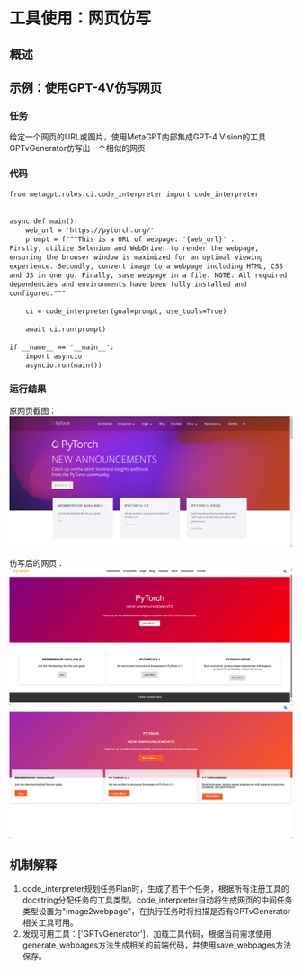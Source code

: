 # 工具使用：网页仿写

## 概述

## 示例：使用GPT-4V仿写网页

### 任务

给定一个网页的URL或图片，使用MetaGPT内部集成GPT-4 Vision的工具GPTvGenerator仿写出一个相似的网页

### 代码

```
from metagpt.roles.ci.code_interpreter import code_interpreter


async def main():
    web_url = 'https://pytorch.org/'
    prompt = f"""This is a URL of webpage: '{web_url}' .
Firstly, utilize Selenium and WebDriver to render the webpage, ensuring the browser window is maximized for an optimal viewing experience. Secondly, convert image to a webpage including HTML, CSS and JS in one go. Finally, save webpage in a file. NOTE: All required dependencies and environments have been fully installed and configured."""

    ci = code_interpreter(goal=prompt, use_tools=True)

    await ci.run(prompt)

if __name__ == '__main__':
    import asyncio
    asyncio.run(main())
```

### 运行结果

原网页截图：
<img src="../../../../../public/image/guide/use_cases/code_interpreter/ori_webpage.png">

仿写后的网页：
<img src="../../../../../public/image/guide/use_cases/code_interpreter/imitate1.png">
<img src="../../../../../public/image/guide/use_cases/code_interpreter/imitate2.png">

## 机制解释

1. code_interpreter规划任务Plan时，生成了若干个任务，根据所有注册工具的docstring分配任务的工具类型。code_interpreter自动将生成网页的中间任务类型设置为"image2webpage"，在执行任务时将扫描是否有GPTvGenerator相关工具可用。
2. 发现可用工具：['GPTvGenerator']，加载工具代码，根据当前需求使用generate_webpages方法生成相关的前端代码，并使用save_webpages方法保存。
